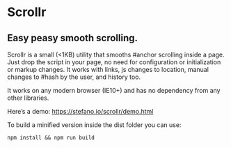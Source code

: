 # Scrollr
## Easy peasy smooth scrolling.

Scrollr is a small (<1KB) utility that smooths #anchor scrolling inside a page. Just drop the script in your page, no need for configuration or initialization or markup changes.
It works with links, js changes to location, manual changes to #hash by the user, and history too.

It works on any modern browser (IE10+) and has no dependency from any other libraries.

Here’s a demo: https://stefano.io/scrollr/demo.html

To build a minified version inside the dist folder you can use:
```
npm install && npm run build
```
